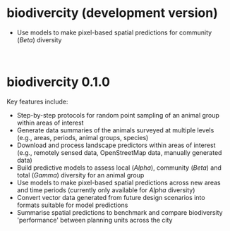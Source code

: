 # biodivercity (development version)

- Use models to make pixel-based spatial predictions for community (_Beta_) diversity

<br>

# biodivercity 0.1.0

Key features include:

- Step-by-step protocols for random point sampling of an animal group within areas of interest
- Generate data summaries of the animals surveyed at multiple levels (e.g., areas, periods, animal groups, species)
- Download and process landscape predictors within areas of interest (e.g., remotely sensed data, OpenStreetMap data, manually generated data)
- Build predictive models to assess local (_Alpha_), community (_Beta_) and total (_Gamma_) diversity for an animal group
- Use models to make pixel-based spatial predictions across new areas and time periods (currently only available for _Alpha_ diversity)
- Convert vector data generated from future design scenarios into formats suitable for model predictions
- Summarise spatial predictions to benchmark and compare biodiversity 'performance' between planning units across the city
